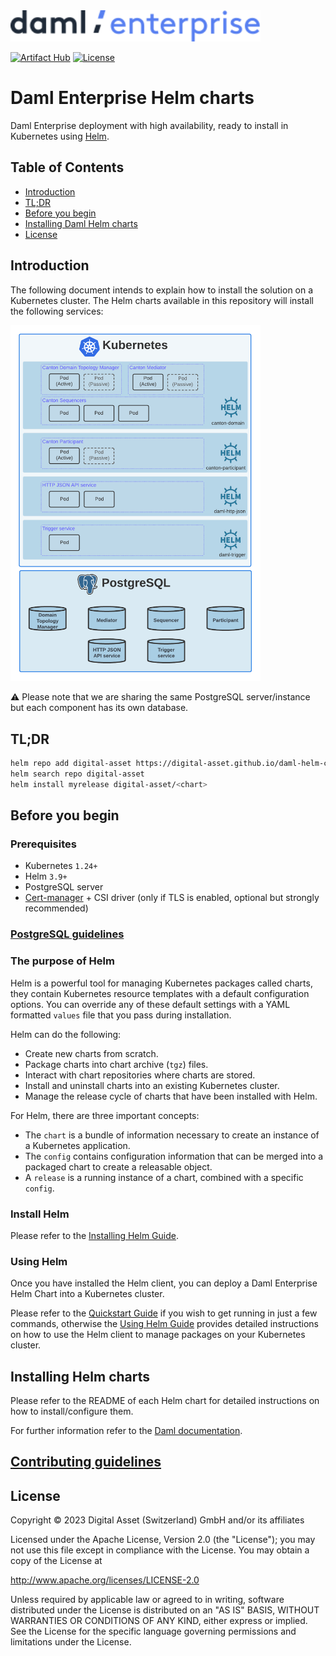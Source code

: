 <img src="./images/daml-enterprise-logo.svg" width="400px">

[![Artifact Hub](https://img.shields.io/endpoint?url=https://artifacthub.io/badge/repository/digital-asset)](https://artifacthub.io/packages/search?repo=digital-asset)
[![License](https://img.shields.io/badge/License-Apache%202.0-blue.svg)](./LICENSE)

# Daml Enterprise Helm charts

Daml Enterprise deployment with high availability, ready to install in Kubernetes using [Helm](https://github.com/helm/helm).

## Table of Contents

- [Introduction](#introduction)
- [TL;DR](#tldr)
- [Before you begin](#before-you-begin)
- [Installing Daml Helm charts](#installing-daml-helm-charts)
- [License](#license)

## Introduction

The following document intends to explain how to install the solution on a Kubernetes cluster. The Helm charts
available in this repository will install the following services:

<img src="./images/k8s-deployment.png" width="400px">

⚠️ Please note that we are sharing the same PostgreSQL server/instance but each component has its own database.

## TL;DR

```bash
helm repo add digital-asset https://digital-asset.github.io/daml-helm-charts/
helm search repo digital-asset
helm install myrelease digital-asset/<chart>
```

## Before you begin

### Prerequisites

- Kubernetes `1.24+`
- Helm `3.9+`
- PostgreSQL server
- [Cert-manager](https://cert-manager.io/docs/) + CSI driver (only if TLS is enabled, optional but strongly recommended)

### [PostgreSQL guidelines](./POSTGRES.md)

### The purpose of Helm

Helm is a powerful tool for managing Kubernetes packages called charts, they contain Kubernetes resource templates with a
default configuration options. You can override any of these default settings with a YAML formatted
`values` file that you pass during installation.

Helm can do the following:

* Create new charts from scratch.
* Package charts into chart archive (`tgz`) files.
* Interact with chart repositories where charts are stored.
* Install and uninstall charts into an existing Kubernetes cluster.
* Manage the release cycle of charts that have been installed with Helm.

For Helm, there are three important concepts:

* The `chart` is a bundle of information necessary to create an instance of a Kubernetes application.
* The `config` contains configuration information that can be merged into a packaged chart to create a releasable object.
* A `release` is a running instance of a chart, combined with a specific `config`.

### Install Helm

Please refer to the [Installing Helm Guide](https://helm.sh/docs/intro/install/).

### Using Helm

Once you have installed the Helm client, you can deploy a Daml Enterprise Helm Chart into a Kubernetes cluster.

Please refer to the [Quickstart Guide](https://helm.sh/docs/intro/quickstart/) if you wish to get running
in just a few commands, otherwise the [Using Helm Guide](https://helm.sh/docs/intro/using_helm/) provides
detailed instructions on how to use the Helm client to manage packages on your Kubernetes cluster.

## Installing Helm charts

Please refer to the README of each Helm chart for detailed instructions on how to install/configure them.

For further information refer to the [Daml documentation](https://docs.daml.com/).

## [Contributing guidelines](./CONTRIBUTING.md)

## License

Copyright &copy; 2023 Digital Asset (Switzerland) GmbH and/or its affiliates

Licensed under the Apache License, Version 2.0 (the "License");
you may not use this file except in compliance with the License.
You may obtain a copy of the License at

http://www.apache.org/licenses/LICENSE-2.0

Unless required by applicable law or agreed to in writing, software
distributed under the License is distributed on an "AS IS" BASIS,
WITHOUT WARRANTIES OR CONDITIONS OF ANY KIND, either express or implied.
See the License for the specific language governing permissions and
limitations under the License.
